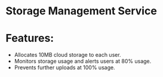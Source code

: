 # Storage Management Service
# Features:
- Allocates 10MB cloud storage to each user.
- Monitors storage usage and alerts users at 80% usage.
- Prevents further uploads at 100% usage.
  
